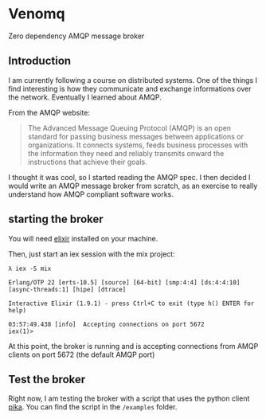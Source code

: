# Venomq
Zero dependency AMQP message broker

## Introduction
I am currently following a course on distributed systems. One of the things I find
interesting is how they communicate and exchange informations over the network.
Eventually I learned about AMQP.

From the AMQP website:
> The Advanced Message Queuing Protocol (AMQP) is an open standard for passing business messages between applications or organizations.  It connects systems, feeds business processes with the information they need and reliably transmits onward the instructions that achieve their goals.

I thought it was cool, so I started reading the AMQP spec.
I then decided I would write an AMQP message broker from scratch, as an exercise to really understand how AMQP compliant
software works.

## starting the broker
You will need [elixir](https://elixir-lang.org/install.html) installed on your machine.

Then, just start an iex session with the mix project:
```
λ iex -S mix

Erlang/OTP 22 [erts-10.5] [source] [64-bit] [smp:4:4] [ds:4:4:10] [async-threads:1] [hipe] [dtrace]

Interactive Elixir (1.9.1) - press Ctrl+C to exit (type h() ENTER for help)

03:57:49.438 [info]  Accepting connections on port 5672
iex(1)>
```

At this point, the broker is running and is accepting connections from AMQP clients on
port 5672 (the default AMQP port)

## Test the broker
Right now, I am testing the broker with a script that uses the python client [pika](https://github.com/pika/pika).
You can find the script in the `/examples` folder.
